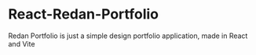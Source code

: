 # React-Redan-Portfolio
Redan Portfolio is just a simple design portfolio application, made in React and Vite
